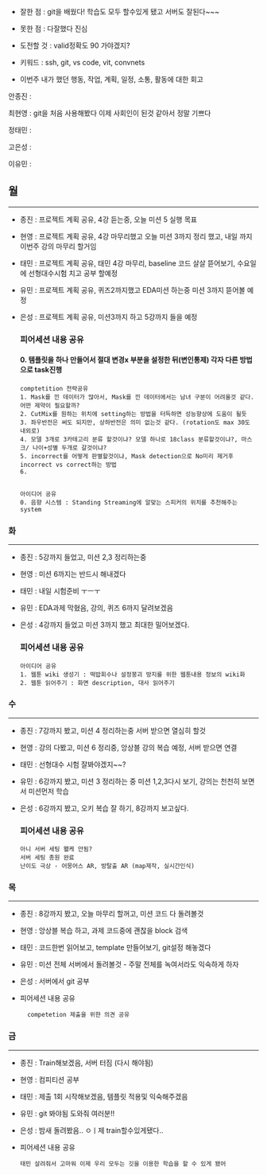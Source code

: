 - 잘한 점 : git을 배웠다! 학습도 모두 할수있게 됐고 서버도 잘된다~~~

- 못한 점 : 다잘했다 진심
    
- 도전할 것 : valid정확도 90 가야겠지?

- 키워드 : ssh, git, vs code, vit, convnets

- 이번주 내가 했던 행동, 작업, 계획, 일정, 소통, 활동에 대한 회고

안종진 : 

최현영 : git을 처음 사용해봤다 이제 사회인이 된것 같아서 정말 기쁘다

정태민 : 

고은성 : 

이유민 : 

## 월

---

- 종진 : 프로젝트 계획 공유, 4강 듣는중, 오늘 미션 5 실행 목표
- 현영 : 프로젝트 계획 공유, 4강 마무리했고 오늘 미션 3까지 정리 했고, 내일 까지 이번주 강의 마무리 할거임
- 태민 : 프로젝트 계획 공유, 태민 4강 마무리, baseline 코드 살살 뜯어보기, 수요일에 선형대수시험 치고 공부 할예정
- 유민 : 프로젝트 계획 공유, 퀴즈2까지했고 EDA미션 하는중 미션 3까지 뜯어볼 예정
- 은성 : 프로젝트 계획 공유, 미션3까지 하고 5강까지 들을 예정

  ### 피어세션 내용 공유
  #### 0. 템플릿을 하나 만들어서 절대 변경x 부분을 설정한 뒤(변인통제) 각자 다른 방법으로 task진행
  
      comptetition 전략공유 
      1. Mask를 낀 데이터가 많아서, Mask를 낀 데이터에서는 남녀 구분이 어려울것 같다. 어떤 제약이 필요할까?
      2. CutMix를 원하는 위치에 setting하는 방법을 터득하면 성능향상에 도움이 될듯
      3. 좌우반전은 써도 되지만, 상하반전은 의미 없는것 같다. (rotation도 max 30도 내외로)
      4. 모델 3개로 3카테고리 분류 할것이냐? 모델 하나로 18class 분류할것이냐?, 마스크/ 나이+성별 두개로 갈것이냐?
      5. incorrect를 어떻게 판별할것이냐, Mask detection으로 No미리 제거후 incorrect vs correct하는 방법
      6. 
       
  
      아이디어 공유
      0. 음향 시스템 : Standing Streaming에 알맞는 스피커의 위치를 추천해주는 system
      
  

### 화

---

- 종진 : 5강까지 들었고, 미션 2,3 정리하는중
- 현영 : 미션 6까지는 반드시 해내겠다
- 태민 : 내일 시험준비 ㅜㅡㅜ
- 유민 : EDA과제 막혔음, 강의, 퀴즈 6까지 달려보겠음
- 은성 : 4강까지 들었고 미션 3까지 했고 최대한 밀어보겠다.

  ### 피어세션 내용 공유
  
      아이디어 공유
      1. 웹툰 wiki 생성기 : 떡밥회수나 설정붕괴 방지를 위한 웹툰내용 정보의 wiki화
      2. 웹툰 읽어주기 : 화면 description, 대사 읽어주기

### 수

---

- 종진 : 7강까지 봤고, 미션 4 정리하는중 서버 받으면 열심히 할것
- 현영 : 강의 다봤고, 미션 6 정리중, 앙상블 강의 복습 예정, 서버 받으면 연결
- 태민 : 선형대수 시험 잘봐야겠지~~?
- 유민 : 6강까지 봤고, 미션 3 정리하는 중 미션 1,2,3다시 보기, 강의는 천천히 보면서 미션먼저 학습 
- 은성 : 6강까지 봤고, 오키 복습 잘 하기, 8강까지 보고싶다.

  ### 피어세션 내용 공유

      아니 서버 세팅 왤케 안됨?
      서버 세팅 총원 완료
      난이도 극상 - 어몽어스 AR, 방탈출 AR (map제작, 실시간인식)

### 목

---

- 종진 : 8강까지 봤고, 오늘 마무리 할꺼고, 미션 코드 다 돌려볼것
- 현영 : 앙상블 복습 하고, 과제 코드중에 괜찮을 block 검색
- 태민 : 코드한번 읽어보고, template 만들어보기, git설정 해놓겠다
- 유민 : 미션 전체 서버에서 돌려볼것 - 주말 전체를 녹여서라도 익숙하게 하자
- 은성 : 서버에서 git 공부

- 피어세션 내용 공유

        competetion 제출을 위한 의견 공유
### 금

---

- 종진 : Train해보겠음, 서버 터짐 (다시 해야됨)
- 현영 : 컴피티션 공부
- 태민 : 제출 1회 시작해보겠음, 템플릿 적용및 익숙해주겠음
- 유민 : git 봐야됨 도와줘 여러분!!
- 은성 : 밤새 돌려봤음.. ㅇㅣ제 train할수있게됐다..

- 피어세션 내용 공유

      태민 살려줘서 고마워 이제 우리 모두는 깃을 이용한 학습을 할 수 있게 됐어
